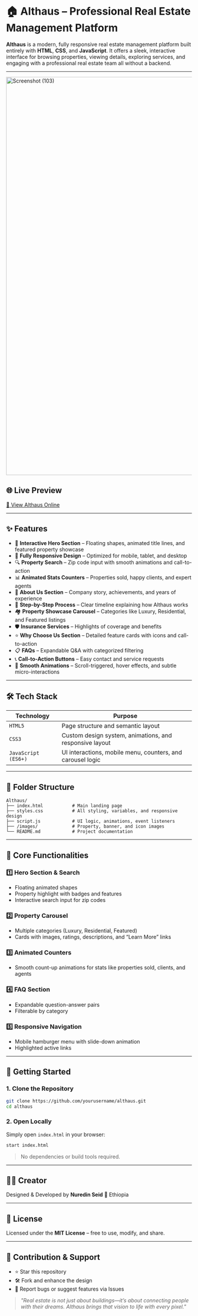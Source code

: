 # 🏠 Althaus – Professional Real Estate Management Platform

**Althaus** is a modern, fully responsive real estate management platform built entirely with **HTML**, **CSS**, and **JavaScript**.
It offers a sleek, interactive interface for browsing properties, viewing details, exploring services, and engaging with a professional real estate team all without a backend.

---
<img width="1879" height="1080" alt="Screenshot (103)" src="https://github.com/user-attachments/assets/349f34af-b62c-4fbb-9030-8afd3d18d905" />


## 🌐 Live Preview

[🔗 View Althaus Online](https://your-live-demo-link.com)

---

## ✨ Features

* 🎯 **Interactive Hero Section** – Floating shapes, animated title lines, and featured property showcase
* 📱 **Fully Responsive Design** – Optimized for mobile, tablet, and desktop
* 🔍 **Property Search** – Zip code input with smooth animations and call-to-action
* 📊 **Animated Stats Counters** – Properties sold, happy clients, and expert agents
* 🏢 **About Us Section** – Company story, achievements, and years of experience
* 🔄 **Step-by-Step Process** – Clear timeline explaining how Althaus works
* 🏘️ **Property Showcase Carousel** – Categories like Luxury, Residential, and Featured listings
* 🛡️ **Insurance Services** – Highlights of coverage and benefits
* ⭐ **Why Choose Us Section** – Detailed feature cards with icons and call-to-action
* 📋 **FAQs** – Expandable Q\&A with categorized filtering
* 📞 **Call-to-Action Buttons** – Easy contact and service requests
* 🎨 **Smooth Animations** – Scroll-triggered, hover effects, and subtle micro-interactions

---

## 🛠 Tech Stack

| Technology          | Purpose                                                    |
| ------------------- | ---------------------------------------------------------- |
| `HTML5`             | Page structure and semantic layout                         |
| `CSS3`              | Custom design system, animations, and responsive layout    |
| `JavaScript (ES6+)` | UI interactions, mobile menu, counters, and carousel logic |

---

## 📂 Folder Structure

```plaintext
Althaus/
├── index.html           # Main landing page
├── styles.css           # All styling, variables, and responsive design
├── script.js            # UI logic, animations, event listeners
├── /images/             # Property, banner, and icon images
└── README.md            # Project documentation
```

---

## 🔧 Core Functionalities

### 1️⃣ Hero Section & Search

* Floating animated shapes
* Property highlight with badges and features
* Interactive search input for zip codes

### 2️⃣ Property Carousel

* Multiple categories (Luxury, Residential, Featured)
* Cards with images, ratings, descriptions, and “Learn More” links

### 3️⃣ Animated Counters

* Smooth count-up animations for stats like properties sold, clients, and agents

### 4️⃣ FAQ Section

* Expandable question-answer pairs
* Filterable by category

### 5️⃣ Responsive Navigation

* Mobile hamburger menu with slide-down animation
* Highlighted active links

---

## 🚀 Getting Started

### 1. Clone the Repository

```bash
git clone https://github.com/yourusername/althaus.git
cd althaus
```

### 2. Open Locally

Simply open `index.html` in your browser:

```bash
start index.html
```

> No dependencies or build tools required.

---

## 👨‍💻 Creator

Designed & Developed by **Nuredin Seid**
📍 Ethiopia

---

## 📜 License

Licensed under the **MIT License** – free to use, modify, and share.

---

## 🤝 Contribution & Support

* ⭐ Star this repository
* 🛠 Fork and enhance the design
* 🐞 Report bugs or suggest features via Issues

> *"Real estate is not just about buildings—it’s about connecting people with their dreams. Althaus brings that vision to life with every pixel."*
